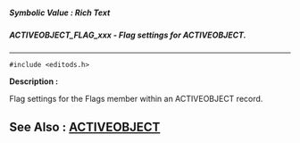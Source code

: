 ##### Symbolic Value : Rich Text
##### ACTIVEOBJECT_FLAG_xxx - Flag settings for ACTIVEOBJECT.
---
```
#include <editods.h>
```
**Description :**

Flag settings for the Flags member within an ACTIVEOBJECT record.

**See Also :**
[ACTIVEOBJECT](/reference/Data/ACTIVEOBJECT)
---
